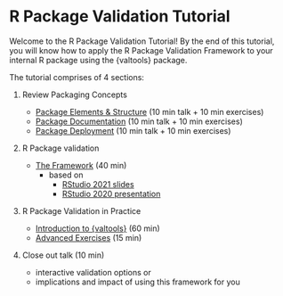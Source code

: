 # R Package Validation Tutorial

Welcome to the R Package Validation Tutorial!
By the end of this tutorial, you will know how to apply the R Package Validation Framework to your internal R package using the {valtools} package.

The tutorial comprises of 4 sections:

1. Review Packaging Concepts
    - [Package Elements & Structure](S1_1.md) (10 min talk + 10 min exercises)
    - [Package Documentation](S1_2.md) (10 min talk + 10 min exercises)
    - [Package Deployment](S1_3.md) (10 min talk + 10 min exercises)
  
2. R Package validation
    - [The Framework](S2_1.md) (40 min)
      - based on 
        - [RStudio 2021 slides](https://thebioengineer.github.io/validation_studio_2021)
        - [RStudio 2020 presentation](https://rstudio.com/resources/rstudioconf-2020/approaches-to-assay-processing-package-validation/)
  
3. R Package Validation in Practice
    - [Introduction to {valtools}](S3_1.md) (60 min)
    - [Advanced Exercises](S3_2.md) (15 min)
  
4. Close out talk (10 min)
    - interactive validation options 
    or
    - implications and impact of using this framework for you